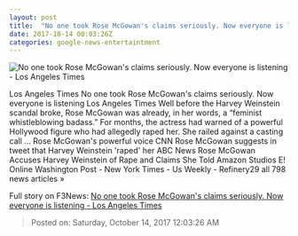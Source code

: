 ```yaml
---
layout: post
title:  "No one took Rose McGowan's claims seriously. Now everyone is listening - Los Angeles Times"
date: 2017-10-14 00:03:26Z
categories: google-news-entertaintment
---
```


![No one took Rose McGowan's claims seriously. Now everyone is listening - Los Angeles Times](http://www.trbimg.com/img-59e15dae/turbine/la-fi-rose-mcgowan-harvey-weinstein-20171013)

Los Angeles Times No one took Rose McGowan's claims seriously. Now everyone is listening Los Angeles Times Well before the Harvey Weinstein scandal broke, Rose McGowan was already, in her words, a “feminist whistleblowing badass.” For months, the actress had warned of a powerful Hollywood figure who had allegedly raped her. She railed against a casting call ... Rose McGowan's powerful voice CNN Rose McGowan suggests in tweet that Harvey Weinstein 'raped' her ABC News Rose McGowan Accuses Harvey Weinstein of Rape and Claims She Told Amazon Studios E! Online Washington Post - New York Times - Us Weekly - Refinery29 all 798 news articles »


Full story on F3News: [No one took Rose McGowan's claims seriously. Now everyone is listening - Los Angeles Times](http://www.f3nws.com/n/GkgFWH)

> Posted on: Saturday, October 14, 2017 12:03:26 AM
